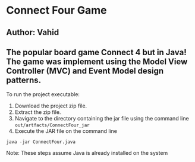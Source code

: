 # Connect Four Game

Author: Vahid
------------------
The popular board game Connect 4 but in Java! The game was implement using the Model View Controller (MVC) and Event Model design patterns. 
------------------
To run the project executable:
1. Download the project zip file.
2. Extract the zip file.
3. Navigate to the directory containing the jar file using the command line 
``
out/artfacts/ConnectFour_jar
``
5. Execute the JAR file on the command line 
```
java -jar ConnectFour.java
```

Note: These steps assume Java is already installed on the system
